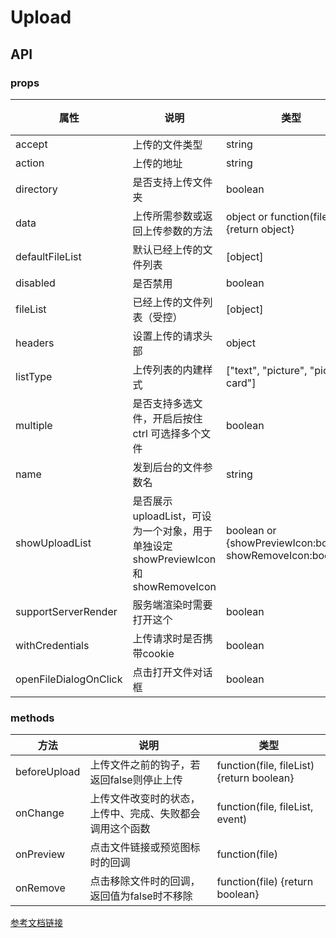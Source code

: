 # Upload

## API

### props

| 属性 | 说明 | 类型 | 默认值 |
|------|------|------|-------|
| accept | 上传的文件类型 | string | null |
| action | 上传的地址 | string | null |
| directory | 是否支持上传文件夹 | boolean | false |
| data | 上传所需参数或返回上传参数的方法 | object or function(file) {return object} | null |
| defaultFileList | 默认已经上传的文件列表 | [object] | null |
| disabled | 是否禁用 | boolean | false |
| fileList | 已经上传的文件列表（受控） | [object] | null |
| headers | 设置上传的请求头部 | object | null |
| listType | 上传列表的内建样式 | ["text", "picture", "picture-card"] | "text" |
| multiple | 是否支持多选文件，开启后按住 ctrl 可选择多个文件 | boolean | false |
| name | 发到后台的文件参数名	| string | "file" |
| showUploadList | 是否展示uploadList，可设为一个对象，用于单独设定showPreviewIcon和showRemoveIcon | boolean or {showPreviewIcon:boolean, showRemoveIcon:boolean} | true |
| supportServerRender | 服务端渲染时需要打开这个 | boolean | false |
| withCredentials | 上传请求时是否携带cookie | boolean | false |
| openFileDialogOnClick | 点击打开文件对话框 | boolean | true |

### methods
| 方法 | 说明 | 类型 |
|------|------|------|
| beforeUpload | 上传文件之前的钩子，若返回false则停止上传 | function(file, fileList) {return boolean} |
| onChange | 上传文件改变时的状态，上传中、完成、失败都会调用这个函数 | function(file, fileList, event) |
| onPreview | 点击文件链接或预览图标时的回调 | function(file) |
| onRemove | 点击移除文件时的回调，返回值为false时不移除 | function(file) {return boolean} |

[参考文档链接](https://ant.design/components/upload-cn/)